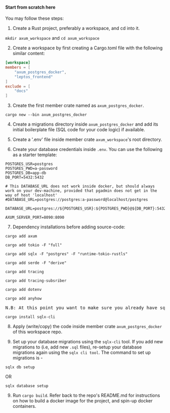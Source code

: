 #### Start from scratch here

You may follow these steps:

1. Create a Rust project, preferably a workspace, and cd into it.

`mkdir axum_workspace` and `cd axum_workspace`

2. Create a workspace by first creating a Cargo.toml file with the following similar content:

```toml
[workspace]
members = [
    "axum_postgres_docker",
    "leptos_frontend"
]
exclude = [
    "docs"
]
```

3. Create the first member crate named as `axum_postgres_docker`.

```
cargo new --bin axum_postgres_docker
```

4. Create a migrations directory inside `axum_postgres_docker` and add its initial boilerplate file (SQL code for your code logic) if available.

5. Create a '.env' file inside member crate `axum_workspace`'s root directory.

6. Create your database credentials inside `.env`. You can use the following as a starter template:

```.env
POSTGRES_USR=postgres
POSTGRES_PWD=a-password
POSTGRES_DB=app-db
DB_PORT=5432:5432

# This DATABASE_URL does not work inside docker, but should always work on your dev-machine, provided that pgadmin does not get in the way of host 'localhost'
#DATABASE_URL=postgres://postgres:a-password@localhost/postgres

DATABASE_URL=postgres://${POSTGRES_USR}:${POSTGRES_PWD}@${DB_PORT}:5432/${POSTGRES_DB}

AXUM_SERVER_PORT=8090:8090
```

7. Dependency installations before adding source-code:

```
cargo add axum
```

```
cargo add tokio -F "full"
```

```
cargo add sqlx -F "postgres" -F "runtime-tokio-rustls"
```

```
cargo add serde -F "derive"
```

```
cargo add tracing
```

```
cargo add tracing-subsriber
```

```
cargo add dotenv
```

```
cargo add anyhow
```

<pre>N.B: At this point you want to make sure you already have sqlx-cli</pre>

```
cargo install sqlx-cli
```

8. Apply (write/copy) the code inside member crate `axum_postgres_docker` of this workspace repo.

9. Set up your database migrations using the `sqlx-cli` tool. If you add new migrations to (i.e, add new `.sql` files), re-setup your database migrations again using the `sqlx cli tool`. The command to set up migrations is -

```
sqlx db setup
```

OR

```
sqlx database setup
```

9. Run `cargo build`. Refer back to the repo's README.md for instructions on how to build a docker image for the project, and spin-up docker containers.
